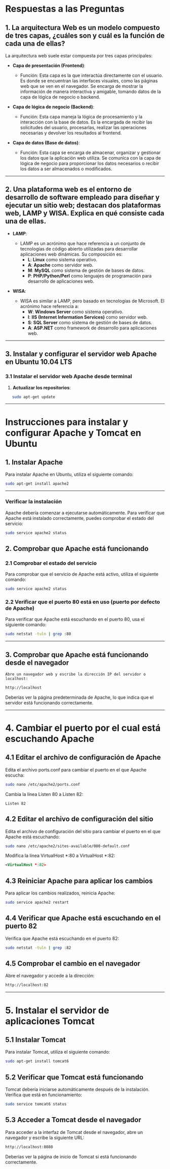 # Respuestas a las Preguntas

## 1. La arquitectura Web es un modelo compuesto de tres capas, ¿cuáles son y cuál es la función de cada una de ellas?

La arquitectura web suele estar compuesta por tres capas principales:

- **Capa de presentación (Frontend)**:
  - Función: Esta capa es la que interactúa directamente con el usuario. Es donde se encuentran las interfaces visuales, como las páginas web que se ven en el navegador. Se encarga de mostrar la información de manera interactiva y amigable, tomando datos de la capa de lógica de negocio o backend.

- **Capa de lógica de negocio (Backend)**:
  - Función: Esta capa maneja la lógica de procesamiento y la interacción con la base de datos. Es la encargada de recibir las solicitudes del usuario, procesarlas, realizar las operaciones necesarias y devolver los resultados al frontend.

- **Capa de datos (Base de datos)**:
  - Función: Esta capa se encarga de almacenar, organizar y gestionar los datos que la aplicación web utiliza. Se comunica con la capa de lógica de negocio para proporcionar los datos necesarios o recibir los datos a ser almacenados o modificados.

---

## 2. Una plataforma web es el entorno de desarrollo de software empleado para diseñar y ejecutar un sitio web; destacan dos plataformas web, LAMP y WISA. Explica en qué consiste cada una de ellas.

- **LAMP**:
  - LAMP es un acrónimo que hace referencia a un conjunto de tecnologías de código abierto utilizadas para desarrollar aplicaciones web dinámicas. Su composición es:
    - **L**: **Linux** como sistema operativo.
    - **A**: **Apache** como servidor web.
    - **M**: **MySQL** como sistema de gestión de bases de datos.
    - **P**: **PHP/Python/Perl** como lenguajes de programación para desarrollo de aplicaciones web.

- **WISA**:
  - WISA es similar a LAMP, pero basado en tecnologías de Microsoft. El acrónimo hace referencia a:
    - **W**: **Windows Server** como sistema operativo.
    - **I**: **IIS (Internet Information Services)** como servidor web.
    - **S**: **SQL Server** como sistema de gestión de bases de datos.
    - **A**: **ASP.NET** como framework de desarrollo para aplicaciones web.

---

## 3. Instalar y configurar el servidor web Apache en Ubuntu 10.04 LTS

### 3.1 Instalar el servidor web Apache desde terminal

1. **Actualizar los repositorios**:
```bash
   sudo apt-get update
```
---

# Instrucciones para instalar y configurar Apache y Tomcat en Ubuntu

## 1. Instalar Apache

Para instalar Apache en Ubuntu, utiliza el siguiente comando:

```bash
sudo apt-get install apache2
```

---

### Verificar la instalación

Apache debería comenzar a ejecutarse automáticamente. Para verificar que Apache está instalado correctamente, puedes comprobar el estado del servicio:
```bash
sudo service apache2 status
```
## 2. Comprobar que Apache está funcionando
### 2.1 Comprobar el estado del servicio

Para comprobar que el servicio de Apache está activo, utiliza el siguiente comando:

```bash
sudo service apache2 status
```

### 2.2 Verificar que el puerto 80 está en uso (puerto por defecto de Apache)

Para verificar que Apache está escuchando en el puerto 80, usa el siguiente comando:

```bash
sudo netstat -tuln | grep :80
```

---

## 3. Comprobar que Apache está funcionando desde el navegador

    Abre un navegador web y escribe la dirección IP del servidor o localhost:

```bash
http://localhost
```
Deberías ver la página predeterminada de Apache, lo que indica que el servidor está funcionando correctamente.

---

# 4. Cambiar el puerto por el cual está escuchando Apache
## 4.1 Editar el archivo de configuración de Apache

Edita el archivo ports.conf para cambiar el puerto en el que Apache escucha:

```bash
sudo nano /etc/apache2/ports.conf
```
Cambia la línea Listen 80 a Listen 82:

```
Listen 82
```

## 4.2 Editar el archivo de configuración del sitio

Edita el archivo de configuración del sitio para cambiar el puerto en el que Apache está escuchando:

```bash
sudo nano /etc/apache2/sites-available/000-default.conf
```
Modifica la línea VirtualHost *:80 a VirtualHost *:82:

```xml
<VirtualHost *:82>
```

## 4.3 Reiniciar Apache para aplicar los cambios

Para aplicar los cambios realizados, reinicia Apache:

```bash
sudo service apache2 restart
```
## 4.4 Verificar que Apache está escuchando en el puerto 82

Verifica que Apache está escuchando en el puerto 82:

```bash
sudo netstat -tuln | grep :82
```
## 4.5 Comprobar el cambio en el navegador

Abre el navegador y accede a la dirección:

```bash
http://localhost:82
```

---

# 5. Instalar el servidor de aplicaciones Tomcat
## 5.1 Instalar Tomcat

Para instalar Tomcat, utiliza el siguiente comando:

```bash
sudo apt-get install tomcat6
```
## 5.2 Verificar que Tomcat está funcionando

Tomcat debería iniciarse automáticamente después de la instalación. Verifica que está en funcionamiento:

```bash
sudo service tomcat6 status
```
## 5.3 Acceder a Tomcat desde el navegador

Para acceder a la interfaz de Tomcat desde el navegador, abre un navegador y escribe la siguiente URL:

```bash
http://localhost:8080
```
Deberías ver la página de inicio de Tomcat si está funcionando correctamente.

